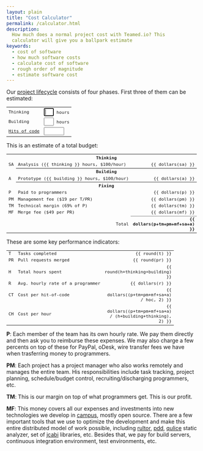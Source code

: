 ```yaml
---
layout: plain
title: "Cost Calculator"
permalink: /calculator.html
description:
  How much does a normal project cost with Teamed.io? This
  calculator will give you a ballpark estimate
keywords:
  - cost of software
  - how much software costs
  - calculate cost of software
  - rough order of magnitude
  - estimate software cost
---
```


Our [project lifecycle](http://www.yegor256.com/2014/10/06/software-project-lifecycle.html)
consists of four phases. First three of them
can be estimated:

<table class="tbl">
  <tbody>
    <tr>
      <td>Thinking</td>
      <td><input style="width:2em" ng-model="thinking"
        ng-change="update()" autofocus="autofocus" tabindex="1"/> hours</td>
    </tr>
    <tr>
      <td>Building</td>
      <td><input style="width:2em" ng-model="building"
        ng-change="update()" tabindex="2"/> hours</td>
    </tr>
    <tr>
      <td><a href="http://www.yegor256.com/2014/11/14/hits-of-code.html">Hits of code</a></td>
      <td><input style="width:4em" ng-model="hoc"
        ng-change="update()" tabindex="3"/></td>
    </tr>
  </tbody>
</table>

This is an estimate of a total budget:

<style type="text/css">
  .r {
    text-align: right;
  }
  .b {
    font-weight: bold;
  }
  .tbl {
    width: 100%;
    font-size: 0.8em;
    font-family: monospace;
  }
</style>
<table class="tbl">
  <colgroup>
    <col style="width:2em"/>
    <col/>
    <col style="width:6em"/>
  </colgroup>
  <tbody>
    <tr><td></td><th colspan="2">Thinking</th></tr>
    <tr><td>SA</td><td>Analysis (&#x7B;&#x7B; thinking &#x7D;&#x7D; hours, $100/hour)</td><td class="r">&#x7B;&#x7B; dollars(sa) &#x7D;&#x7D;</td></tr>
    <tr><td></td><th colspan="2">Building</th></tr>
    <tr><td>A</td><td>Prototype (&#x7B;&#x7B; building &#x7D;&#x7D; hours, $100/hour)</td><td class="r">&#x7B;&#x7B; dollars(a) &#x7D;&#x7D;</td></tr>
    <tr><td></td><th colspan="2">Fixing</th></tr>
    <tr><td>P</td><td>Paid to programmers</td><td class="r">&#x7B;&#x7B; dollars(p) &#x7D;&#x7D;</td></tr>
    <tr><td>PM</td><td>Management fee ($19 per T/PR)</td><td class="r">&#x7B;&#x7B; dollars(pm) &#x7D;&#x7D;</td></tr>
    <tr><td>TM</td><td>Technical margin (69% of P)</td><td class="r">&#x7B;&#x7B; dollars(tm) &#x7D;&#x7D;</td></tr>
    <tr><td>MF</td><td>Merge fee ($49 per PR)</td><td class="r">&#x7B;&#x7B; dollars(mf) &#x7D;&#x7D;</td></tr>
    <tr><td colspan="2" class="r">Total</td><td class="r b" style="border-top: 1px solid gray;">&#x7B;&#x7B; dollars(p+tm+pm+mf+sa+a) &#x7D;&#x7D;</td></tr>
  </tbody>
</table>

These are some key performance indicators:

<table class="tbl">
  <colgroup>
    <col style="width:2em"/>
    <col/>
    <col style="width:6em"/>
  </colgroup>
  <tbody>
    <tr><td>T</td><td>Tasks completed</td><td class="r">&#x7B;&#x7B; round(t) &#x7D;&#x7D;</td></tr>
    <tr><td>PR</td><td>Pull requests merged</td><td class="r">&#x7B;&#x7B; round(pr) &#x7D;&#x7D;</td></tr>
    <tr><td>H</td><td>Total hours spent</td><td class="r">&#x7B;&#x7B; round(h+thinking+building) &#x7D;&#x7D;</td></tr>
    <tr><td>R</td><td>Avg. hourly rate of a programmer</td><td class="r">&#x7B;&#x7B; dollars(r) &#x7D;&#x7D;</td></tr>
    <tr><td>CT</td><td>Cost per hit-of-code</td><td class="r">&#x7B;&#x7B; dollars((p+tm+pm+mf+sa+a) / hoc, 2) &#x7D;&#x7D;</td></tr>
    <tr><td>CH</td><td>Cost per hour</td><td class="r">&#x7B;&#x7B; dollars((p+tm+pm+mf+sa+a) / (h+building+thinking), 2) &#x7D;&#x7D;</td></tr>
  </tbody>
</table>

<script>
angular.module('teamed', []).controller(
  'Main',
  [
    '$scope',
    function($scope) {
      $scope.dollars = function(value, digits) {
        if (!digits) {
          digits = 0;
        }
        return '$' + value.toFixed(digits);
      }
      $scope.round = function(value) {
        return Math.round(value);
      }
      $scope.update = function() {
        $scope.sa = parseInt($scope.thinking) * 100;
        $scope.a = parseInt($scope.building) * 100;
        $scope.h = parseInt($scope.hoc) / 71;
        $scope.r = 40;
        if ($scope.hoc > 10000) {
          $scope.r -= 12 / ($scope.hoc / 5000);
        }
        $scope.t = $scope.hoc / 100;
        $scope.pr = $scope.t * 0.75;
        $scope.p = $scope.h * $scope.r;
        $scope.tm = $scope.p * 0.69;
        $scope.pm = 19 * ($scope.t + $scope.pr);
        $scope.mf = 49 * $scope.pr;
      }
      $scope.hoc = 25000;
      $scope.thinking = 15;
      $scope.building = 80;
      $scope.update();
    }
  ]
);
</script>

**P**: Each member of the team has its own hourly
rate. We pay them directly and then ask you to reimburse these expenses.
We may also charge a few percents on top of these for PayPal, oDesk, wire
transfer fees we have when trasferring money to programmers.

**PM**: Each project has a project manager who also works
remotely and manages the entire team. His responsibilities include
task tracking, project planning, schedule/budget control,
recruiting/discharging programmers, etc.

**TM**: This is our margin on top of what programmers get. This
is our profit.

**MF**: This money covers all our expenses and investments into
new technologies we develop in [campus](/campus.html), mostly open source.
There are a few important
tools that we use to optimize the development and make this entire
distributed model of work possible, including [rultor](http://www.rultor.com),
[pdd](https://github.com/teamed/pdd),
[qulice](http://www.qulice.com) static analyzer,
set of [jcabi](http://www.jcabi.com) libraries, etc.
Besides that, we pay
for build servers, continuous integration environment, test environments, etc.

